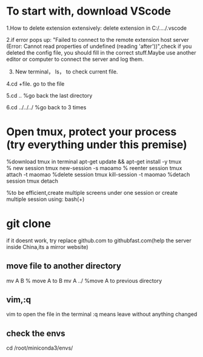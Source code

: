 # To start with, download VScode 
1.How to delete extension extensively: delete extension in C:/..../.vscode  

2.if error pops up: "Failed to connect to the remote extension host server (Error: Cannot read properties of undefined (reading 'after'))",check if you deleted the config file, you should fill in the correct stuff.Maybe use another editor or computer to connect the server and log them.

3. New terminal， ls， to check current file.

4.cd +file. go to the file
   
5.cd .. %go back the last directory

6.cd ../../../ %go back to 3 times 

# Open tmux, protect your process (try everything under this premise)
%download tmux in terminal
apt-get update && apt-get install -y tmux   
% new session
tmux new-session -s maoamo
% reenter session
tmux attach -t maomao
%delete session
tmux kill-session -t maomao
%detach session
tmux detach

%to be efficient,create multiple screens under one session or create multiple session using: bash(+)

# git clone
 if it doesnt work, try replace github.com to githubfast.com(help the server inside China,its a mirror website)

 ## move file to another directory
 mv A B % move A to B
 mv A ../  %move A to previous directory

 ## vim,:q
 vim to open the file in the terminal
 :q means leave without anything changed
 
 ## check the envs
 cd /root/miniconda3/envs/
 
